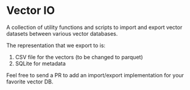 # Vector IO

A collection of utility functions and scripts to import and export vector datasets between various vector databases.

The representation that we export to is:
1. CSV file for the vectors (to be changed to parquet)
2. SQLite for metadata

Feel free to send a PR to add an import/export implementation for your favorite vector DB.
